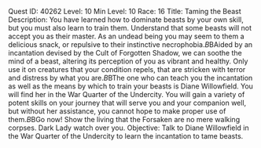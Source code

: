 Quest ID: 40262
Level: 10
Min Level: 10
Race: 16
Title: Taming the Beast
Description: You have learned how to dominate beasts by your own skill, but you must also learn to train them. Understand that some beasts will not accept you as their master. As an undead being you may seem to them a delicious snack, or repulsive to their instinctive necrophobia.$B$BAided by an incantation devised by the Cult of Forgotten Shadow, we can soothe the mind of a beast, altering its perception of you as vibrant and healthy. Only use it on creatures that your condition repels, that are stricken with terror and distress by what you are.$B$BThe one who can teach you the incantation as well as the means by which to train your beasts is Diane Willowfield. You will find her in the War Quarter of the Undercity. You will gain a variety of potent skills on your journey that will serve you and your companion well, but without her assistance, you cannot hope to make proper use of them.$B$BGo now! Show the living that the Forsaken are no mere walking corpses. Dark Lady watch over you.
Objective: Talk to Diane Willowfield in the War Quarter of the Undercity to learn the incantation to tame beasts.
